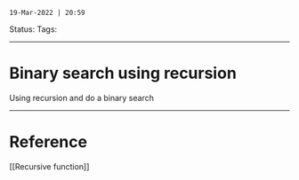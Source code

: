 `19-Mar-2022 | 20:59`

Status: 
Tags:

---
# Binary search using recursion

Using recursion and do a binary search 




---
# Reference
[[Recursive function]]